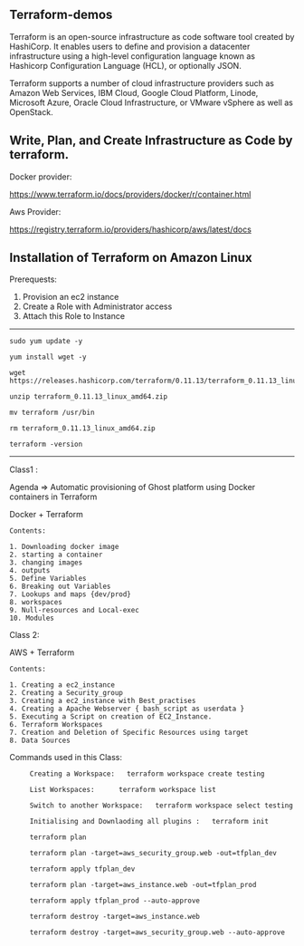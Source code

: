 Terraform-demos
-----------
Terraform is an open-source infrastructure as code software tool created by HashiCorp.
It enables users to define and provision a datacenter infrastructure using a high-level configuration language known as Hashicorp Configuration Language (HCL), or optionally JSON.

Terraform supports a number of cloud infrastructure providers such as Amazon Web Services, IBM Cloud, Google Cloud Platform, Linode,
Microsoft Azure, Oracle Cloud Infrastructure, or VMware vSphere as well as OpenStack.

Write, Plan, and Create Infrastructure as Code by terraform.
-----------


Docker provider:

https://www.terraform.io/docs/providers/docker/r/container.html


Aws Provider:

https://registry.terraform.io/providers/hashicorp/aws/latest/docs




Installation of Terraform on Amazon Linux 
----------------------------------------------
Prerequests: 

1. Provision an ec2 instance 
2. Create a Role with Administrator access
3. Attach this Role to Instance
----------------------------------------------
```
sudo yum update -y
 
yum install wget -y

wget https://releases.hashicorp.com/terraform/0.11.13/terraform_0.11.13_linux_amd64.zip

unzip terraform_0.11.13_linux_amd64.zip

mv terraform /usr/bin

rm terraform_0.11.13_linux_amd64.zip

terraform -version
```
-----------------------------------------------

Class1 :
  
  Agenda => Automatic provisioning of Ghost platform using Docker containers in Terraform

  Docker + Terraform

    Contents: 
    
    1. Downloading docker image
    2. starting a container
    3. changing images
    4. outputs
    5. Define Variables
    6. Breaking out Variables
    7. Lookups and maps {dev/prod}
    8. workspaces
    9. Null-resources and Local-exec
    10. Modules



Class 2:
   
   AWS + Terraform


    Contents: 

    1. Creating a ec2_instance 
    2. Creating a Security_group
    3. Creating a ec2_instance with Best_practises
    4. Creating a Apache Webserver { bash_script as userdata }
    5. Executing a Script on creation of EC2_Instance.
    6. Terraform Workspaces
    7. Creation and Deletion of Specific Resources using target
    8. Data Sources
    
    
    
Commands used in this Class:

```     
     Creating a Workspace:   terraform workspace create testing
     
     List Workspaces:      terraform workspace list
    
     Switch to another Workspace:   terraform workspace select testing
	 
	 Initialising and Downlaoding all plugins :   terraform init
	 
	 terraform plan
	 
	 terraform plan -target=aws_security_group.web -out=tfplan_dev
	 
	 terraform apply tfplan_dev
	 
	 terraform plan -target=aws_instance.web -out=tfplan_prod
	 
	 terraform apply tfplan_prod --auto-approve
	 
	 terraform destroy -target=aws_instance.web 
	 
	 terraform destroy -target=aws_security_group.web --auto-approve
	 
	 
     
        
        
```




